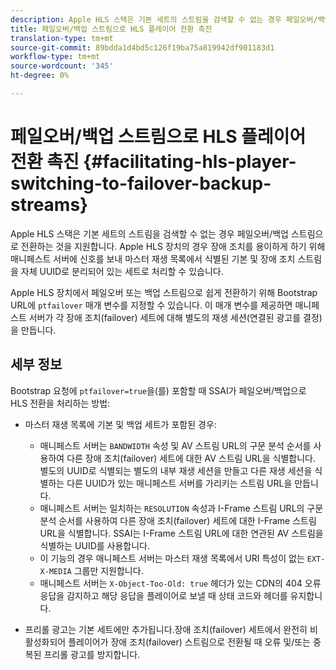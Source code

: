 ```yaml
---
description: Apple HLS 스택은 기본 세트의 스트림을 검색할 수 없는 경우 페일오버/백업 스트림으로 전환하는 것을 지원합니다. Apple HLS 장치의 경우 장애 조치를 용이하게 하기 위해 매니페스트 서버에 신호를 보내 마스터 재생 목록에서 식별된 기본 및 장애 조치 스트림을 자체 UUID로 분리되어 있는 세트로 처리할 수 있습니다.
title: 페일오버/백업 스트림으로 HLS 플레이어 전환 촉진
translation-type: tm+mt
source-git-commit: 89bdda1d4bd5c126f19ba75a819942df901183d1
workflow-type: tm+mt
source-wordcount: '345'
ht-degree: 0%

---
```



# 페일오버/백업 스트림으로 HLS 플레이어 전환 촉진 {#facilitating-hls-player-switching-to-failover-backup-streams}

Apple HLS 스택은 기본 세트의 스트림을 검색할 수 없는 경우 페일오버/백업 스트림으로 전환하는 것을 지원합니다. Apple HLS 장치의 경우 장애 조치를 용이하게 하기 위해 매니페스트 서버에 신호를 보내 마스터 재생 목록에서 식별된 기본 및 장애 조치 스트림을 자체 UUID로 분리되어 있는 세트로 처리할 수 있습니다.

Apple HLS 장치에서 페일오버 또는 백업 스트림으로 쉽게 전환하기 위해 Bootstrap URL에 `ptfailover` 매개 변수를 지정할 수 있습니다. 이 매개 변수를 제공하면 매니페스트 서버가 각 장애 조치(failover) 세트에 대해 별도의 재생 세션(연결된 광고를 결정)을 만듭니다.

## 세부 정보

Bootstrap 요청에 `ptfailover=true`을(를) 포함할 때 SSAI가 페일오버/백업으로 HLS 전환을 처리하는 방법:

* 마스터 재생 목록에 기본 및 백업 세트가 포함된 경우:

   * 매니페스트 서버는 `BANDWIDTH` 속성 및 AV 스트림 URL의 구문 분석 순서를 사용하여 다른 장애 조치(failover) 세트에 대한 AV 스트림 URL을 식별합니다. 별도의 UUID로 식별되는 별도의 내부 재생 세션을 만들고 다른 재생 세션을 식별하는 다른 UUID가 있는 매니페스트 서버를 가리키는 스트림 URL을 만듭니다.
   * 매니페스트 서버는 일치하는 `RESOLUTION` 속성과 I-Frame 스트림 URL의 구문 분석 순서를 사용하여 다른 장애 조치(failover) 세트에 대한 I-Frame 스트림 URL을 식별합니다. SSAI는 I-Frame 스트림 URL에 대한 연관된 AV 스트림을 식별하는 UUID를 사용합니다.
   * 이 기능의 경우 매니페스트 서버는 마스터 재생 목록에서 URI 특성이 없는 `EXT-X-MEDIA` 그룹만 지원합니다.
   * 매니페스트 서버는 `X-Object-Too-Old: true` 헤더가 있는 CDN의 404 오류 응답을 감지하고 해당 응답을 플레이어로 보낼 때 상태 코드와 헤더를 유지합니다.

* 프리롤 광고는 기본 세트에만 추가됩니다.장애 조치(failover) 세트에서 완전히 비활성화되어 플레이어가 장애 조치(failover) 스트림으로 전환될 때 오류 및/또는 중복된 프리롤 광고를 방지합니다.

